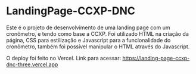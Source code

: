 # LandingPage-CCXP-DNC
Este é o projeto de desenvolvimento de uma landing page com um cronômetro, e tendo como base a CCXP.
Foi utilizado HTML na criação da página, CSS para estilização e Javascript para a funcionalidade do cronômetro, também foi possível manipular o HTML através do Javascript.

O deploy foi feito no Vercel. Link para acessar: https://landing-page-ccxp-dnc-three.vercel.app


